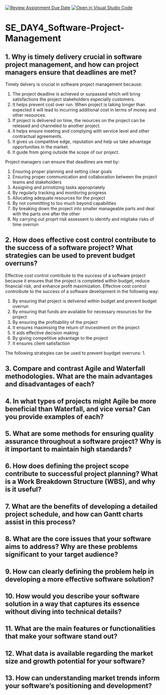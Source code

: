 [![Review Assignment Due Date](https://classroom.github.com/assets/deadline-readme-button-22041afd0340ce965d47ae6ef1cefeee28c7c493a6346c4f15d667ab976d596c.svg)](https://classroom.github.com/a/9pw6JKcu)
[![Open in Visual Studio Code](https://classroom.github.com/assets/open-in-vscode-2e0aaae1b6195c2367325f4f02e2d04e9abb55f0b24a779b69b11b9e10269abc.svg)](https://classroom.github.com/online_ide?assignment_repo_id=18593890&assignment_repo_type=AssignmentRepo)
# SE_DAY4_Software-Project-Management
## 1. Why is timely delivery crucial in software project management, and how can project managers ensure that deadlines are met?
Timely delvery is crucial in software project management because:
1. The project deadline is achieved or surpassed which will bring satisfactions the project stakeholders especially customers.
2. It helps prevent cost over run. When project is taking longer than expected it will lead to incurring additional cost in terms of money and other resources.
3. If project is delivered on time, the reources on the project can be released and channeled to another project.
4. It helps ensure meeting and complying with service level and other contractual agreements.
5. It gives us competitive edge, reputation and help us take advantage opportunities in the market.
6. It guide from going outside the scope of our project.

Project managers can ensure that deadlines are met by:
1. Ensuring proper planning and setting clear goals
2. Ensuring proper communication and collaboration between the project teams and stakeholders
3. Assigning and pririotizing tasks appropriately
4. By regularly tracking and monitoring progress
5. Allocating adequate resources for the project
6. By not committing to too much beyond capabilities
7. By breaking down the project into smaller manageable parts and deal with the parts one after the other
8. Ny carrying out proprt risk assessent to identify and migitake risks of time overrun
   
## 2. How does effective cost control contribute to the success of a software project? What strategies can be used to prevent budget overruns?
Effective cost control contribute to the success of a software project because it ensures that the project is completed within budget, reduce financial risk, and enhance profit maximization. Effective cost control controibute to the success of a software development in the following way:
1. By ensuring that project is delivered within budget and prevent budget overrun
2. By ensuring that funds are available for necessary resources for the project
3. By ensuring the profitability of the project
4. It ensures maximising the return of invcestment on the project
5. It aids effective decision making
6. By giving competitive advantage to the project
7. It ensures client satisfaction

The following strategies can be used to prevent buydget overruns:
1.

## 3. Compare and contrast Agile and Waterfall methodologies. What are the main advantages and disadvantages of each?
## 4. In what types of projects might Agile be more beneficial than Waterfall, and vice versa? Can you provide examples of each?
## 5. What are some methods for ensuring quality assurance throughout a software project? Why is it important to maintain high standards?
## 6. How does defining the project scope contribute to successful project planning? What is a Work Breakdown Structure (WBS), and why is it useful?
## 7. What are the benefits of developing a detailed project schedule, and how can Gantt charts assist in this process?
## 8. What are the core issues that your software aims to address? Why are these problems significant to your target audience?
## 9. How can clearly defining the problem help in developing a more effective software solution?
## 10. How would you describe your software solution in a way that captures its essence without diving into technical details?
## 11. What are the main features or functionalities that make your software stand out?
## 12. What data is available regarding the market size and growth potential for your software?
## 13. How can understanding market trends inform your software’s positioning and development?
